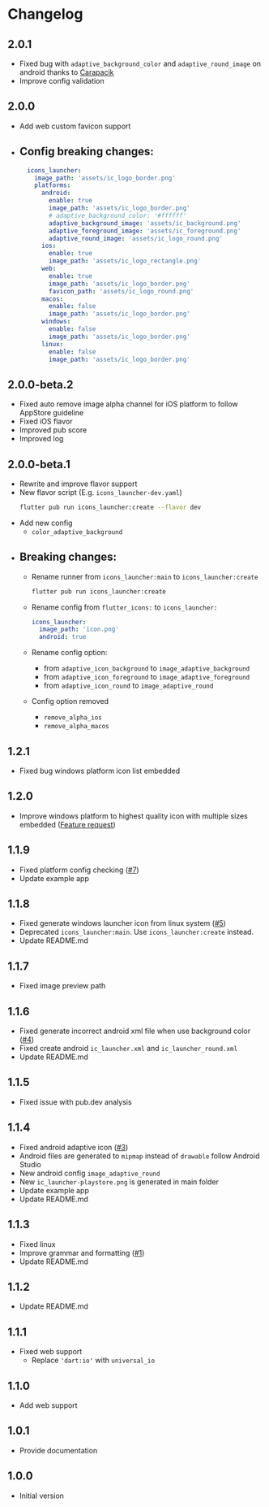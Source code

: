# Changelog

## 2.0.1
 - Fixed bug with `adaptive_background_color` and `adaptive_round_image` on android thanks to [Carapacik](https://github.com/mrrhak/icons_launcher/pull/17)
 - Improve config validation

## 2.0.0
 - Add web custom favicon support 
 - ## Config breaking changes:

    ```yaml
      icons_launcher:
        image_path: 'assets/ic_logo_border.png'
        platforms:
          android:
            enable: true
            image_path: 'assets/ic_logo_border.png'
            # adaptive_background_color: '#ffffff'
            adaptive_background_image: 'assets/ic_background.png'
            adaptive_foreground_image: 'assets/ic_foreground.png'
            adaptive_round_image: 'assets/ic_logo_round.png'
          ios:
            enable: true
            image_path: 'assets/ic_logo_rectangle.png'
          web:
            enable: true
            image_path: 'assets/ic_logo_border.png'
            favicon_path: 'assets/ic_logo_round.png'
          macos:
            enable: false
            image_path: 'assets/ic_logo_border.png'
          windows:
            enable: false
            image_path: 'assets/ic_logo_border.png'
          linux:
            enable: false
            image_path: 'assets/ic_logo_border.png'
    ```

## 2.0.0-beta.2
 - Fixed auto remove image alpha channel for iOS platform to follow AppStore guideline
 - Fixed iOS flavor
 - Improved pub score
 - Improved log

## 2.0.0-beta.1
 - Rewrite and improve flavor support
 - New flavor script (E.g. `icons_launcher-dev.yaml`)
     ```sh
     flutter pub run icons_launcher:create --flavor dev
     ```
 - Add new config
   - `color_adaptive_background`
 - ## Breaking changes:
   - Rename runner from `icons_launcher:main` to  `icons_launcher:create`

      ```sh
      flutter pub run icons_launcher:create
      ```
   - Rename config from `flutter_icons:` to `icons_launcher:`

      ```yaml
      icons_launcher:
        image_path: 'icon.png'
        android: true
      ```
   - Rename config option:
     - from `adaptive_icon_background` to `image_adaptive_background`
     - from `adaptive_icon_foreground` to `image_adaptive_foreground`
     - from `adaptive_icon_round` to `image_adaptive_round`
   - Config option removed
     - `remove_alpha_ios`
     - `remove_alpha_macos`

## 1.2.1
 - Fixed bug windows platform icon list embedded

## 1.2.0
 - Improve windows platform to highest quality icon with multiple sizes embedded ([Feature request](https://github.com/mrrhak/icons_launcher/issues/8))

## 1.1.9
 - Fixed platform config checking ([#7](https://github.com/mrrhak/icons_launcher/issues/7))
 - Update example app

## 1.1.8
 - Fixed generate windows launcher icon from linux system ([#5](https://github.com/mrrhak/icons_launcher/issues/5))
 - Deprecated `icons_launcher:main`. Use `icons_launcher:create` instead.
 - Update README.md

## 1.1.7
 - Fixed image preview path

## 1.1.6
 - Fixed generate incorrect android xml file when use background color ([#4](https://github.com/mrrhak/icons_launcher/issues/4))
 - Fixed create android `ic_launcher.xml` and `ic_launcher_round.xml`
 - Update README.md

## 1.1.5
 - Fixed issue with pub.dev analysis

## 1.1.4
 - Fixed android adaptive icon ([#3](https://github.com/mrrhak/icons_launcher/issues/3))
 - Android files are generated to `mipmap` instead of `drawable` follow Android Studio
 - New android config `image_adaptive_round`
 - New `ic_launcher-playstore.png` is generated in main folder
 - Update example app
 - Update README.md

## 1.1.3
 - Fixed linux
 - Improve grammar and formatting ([#1](https://github.com/mrrhak/icons_launcher/pull/1))
 - Update README.md

## 1.1.2
 - Update README.md

## 1.1.1
 - Fixed web support
   - Replace `'dart:io'` with `universal_io`

## 1.1.0
 - Add web support

## 1.0.1
 - Provide documentation

## 1.0.0

- Initial version
